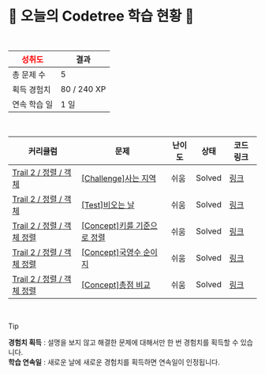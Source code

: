 # 🌲 오늘의 Codetree 학습 현황 🌲

<br />

| <span style="color:red;display:block;text-align:center;"> **성취도**</span> | 결과 |
|---|---|
| 총 문제 수 | 5 |
| 획득 경험치 | 80 / 240 XP |
| 연속 학습 일 | 1 일 |

<br />

|커리큘럼|문제|난이도|상태|코드 링크|
|---|---|---|---|---|
|[Trail 2 / 정렬 / 객체](https://www.codetree.ai/trail-info/novice-mid/)|[[Challenge]사는 지역](https://www.codetree.ai/trails/complete/curated-cards/challenge-where-live/)|쉬움|Solved|[링크](https://github.com/downpool/codetree-TILs/blob/main/251028/%EC%82%AC%EB%8A%94%20%EC%A7%80%EC%97%AD/where-live.swift)|
|[Trail 2 / 정렬 / 객체](https://www.codetree.ai/trail-info/novice-mid/)|[[Test]비오는 날](https://www.codetree.ai/trails/complete/curated-cards/test-rainy-day/)|쉬움|Solved|[링크](https://github.com/downpool/codetree-TILs/blob/main/251028/%EB%B9%84%EC%98%A4%EB%8A%94%20%EB%82%A0/rainy-day.swift)|
|[Trail 2 / 정렬 / 객체 정렬](https://www.codetree.ai/trail-info/novice-mid/)|[[Concept]키를 기준으로 정렬](https://www.codetree.ai/trails/complete/curated-cards/intro-sort-by-height/)|쉬움|Solved|[링크](https://github.com/downpool/codetree-TILs/blob/main/251028/%ED%82%A4%EB%A5%BC%20%EA%B8%B0%EC%A4%80%EC%9C%BC%EB%A1%9C%20%EC%A0%95%EB%A0%AC/sort-by-height.swift)|
|[Trail 2 / 정렬 / 객체 정렬](https://www.codetree.ai/trail-info/novice-mid/)|[[Concept]국영수 순이지](https://www.codetree.ai/trails/complete/curated-cards/intro-korean-english-math-order/)|쉬움|Solved|[링크](https://github.com/downpool/codetree-TILs/blob/main/251028/%EA%B5%AD%EC%98%81%EC%88%98%20%EC%88%9C%EC%9D%B4%EC%A7%80/korean-english-math-order.swift)|
|[Trail 2 / 정렬 / 객체 정렬](https://www.codetree.ai/trail-info/novice-mid/)|[[Concept]총점 비교](https://www.codetree.ai/trails/complete/curated-cards/intro-compare-total-points/)|쉬움|Solved|[링크](https://github.com/downpool/codetree-TILs/blob/main/251028/%EC%B4%9D%EC%A0%90%20%EB%B9%84%EA%B5%90/compare-total-points.swift)|


<br />

> [!TIP]
> **경험치 획득** : 설명을 보지 않고 해결한 문제에 대해서만 한 번 경험치를 획득할 수 있습니다.  
> **학습 연속일** : 새로운 날에 새로운 경험치를 획득하면 연속일이 인정됩니다.

